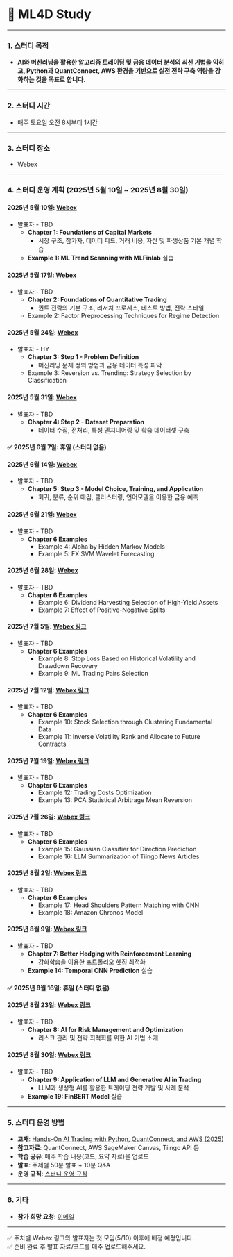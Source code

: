 # 📢 ML4D Study

---

### **1. 스터디 목적**
- **AI와 머신러닝을 활용한 알고리즘 트레이딩 및 금융 데이터 분석의 최신 기법을 익히고, Python과 QuantConnect, AWS 환경을 기반으로 실전 전략 구축 역량을 강화하는 것을 목표로 합니다.**

---

### **2. 스터디 시간**
- 매주 토요일 오전 8시부터 1시간

---

### **3. 스터디 장소**
- Webex

---

### **4. 스터디 운영 계획 (2025년 5월 10일 ~ 2025년 8월 30일)**

#### **2025년 5월 10일**: [Webex](https://lgehq.webex.com/lgehq-en/j.php?MTID=mebff409f9da191e9e2c17a6e815224b6)
- 발표자 - TBD
  - **Chapter 1: Foundations of Capital Markets**  
    - 시장 구조, 참가자, 데이터 피드, 거래 비용, 자산 및 파생상품 기본 개념 학습
  - **Example 1: ML Trend Scanning with MLFinlab** 실습

#### **2025년 5월 17일**: [Webex](https://lgehq.webex.com/lgehq-en/j.php?MTID=mb85f58b1c6d1d0a9062cee50342b0e3d)
- 발표자 - TBD
  - **Chapter 2: Foundations of Quantitative Trading**  
    - 퀀트 전략의 기본 구조, 리서치 프로세스, 테스트 방법, 전략 스타일
  - Example 2: Factor Preprocessing Techniques for Regime Detection  

#### **2025년 5월 24일**: [Webex](https://lgehq.webex.com/lgehq-en/j.php?MTID=m1decb14e63ff3ff5776c8e8deaf340aa)
- 발표자 - HY
  - **Chapter 3: Step 1 - Problem Definition**  
    - 머신러닝 문제 정의 방법과 금융 데이터 특성 파악
  - Example 3: Reversion vs. Trending: Strategy Selection by Classification 

#### **2025년 5월 31일**: [Webex](https://lgehq.webex.com/lgehq-en/j.php?MTID=m35afd51f4e675a8362f2e9c24e84ca69)
- 발표자 - TBD
  - **Chapter 4: Step 2 - Dataset Preparation**  
    - 데이터 수집, 전처리, 특성 엔지니어링 및 학습 데이터셋 구축

#### ✅ **2025년 6월 7일**: 휴일 (스터디 없음)

#### **2025년 6월 14일**: [Webex](https://lgehq.webex.com/lgehq-en/j.php?MTID=mbcbbaed6d50821e7d52c93ce336aed79)
- 발표자 - TBD
  - **Chapter 5: Step 3 - Model Choice, Training, and Application**  
    - 회귀, 분류, 순위 매김, 클러스터링, 언어모델을 이용한 금융 예측

#### **2025년 6월 21일**: [Webex](https://lgehq.webex.com/lgehq-en/j.php?MTID=m1915fca8a0b5fbc16f23c9ba84616244)
- 발표자 - TBD
  - **Chapter 6 Examples**
    - Example 4: Alpha by Hidden Markov Models
    - Example 5: FX SVM Wavelet Forecasting      

#### **2025년 6월 28일**: [Webex](https://lgehq.webex.com/lgehq-en/j.php?MTID=m1cf3168ebcc132ee5074271e66d2defe)
- 발표자 - TBD
  - **Chapter 6 Examples**  
    - Example 6: Dividend Harvesting Selection of High-Yield Assets
    - Example 7: Effect of Positive-Negative Splits

#### **2025년 7월 5일**: [Webex 링크](https://example.com)
- 발표자 - TBD
  - **Chapter 6 Examples**  
    - Example 8: Stop Loss Based on Historical Volatility and Drawdown Recovery  
    - Example 9: ML Trading Pairs Selection

#### **2025년 7월 12일**: [Webex 링크](https://example.com)
- 발표자 - TBD
  - **Chapter 6 Examples**  
    - Example 10: Stock Selection through Clustering Fundamental Data  
    - Example 11: Inverse Volatility Rank and Allocate to Future Contracts

#### **2025년 7월 19일**: [Webex 링크](https://example.com)
- 발표자 - TBD
  - **Chapter 6 Examples**  
    - Example 12: Trading Costs Optimization  
    - Example 13: PCA Statistical Arbitrage Mean Reversion

#### **2025년 7월 26일**: [Webex 링크](https://example.com)
- 발표자 - TBD
  - **Chapter 6 Examples**  
    - Example 15: Gaussian Classifier for Direction Prediction  
    - Example 16: LLM Summarization of Tiingo News Articles

#### **2025년 8월 2일**: [Webex 링크](https://example.com)
- 발표자 - TBD
  - **Chapter 6 Examples**  
    - Example 17: Head Shoulders Pattern Matching with CNN  
    - Example 18: Amazon Chronos Model

#### **2025년 8월 9일**: [Webex 링크](https://example.com)
- 발표자 - TBD
  - **Chapter 7: Better Hedging with Reinforcement Learning**  
    - 강화학습을 이용한 포트폴리오 헷징 최적화
  - **Example 14: Temporal CNN Prediction** 실습 

#### ✅ **2025년 8월 16일**: 휴일 (스터디 없음)

#### **2025년 8월 23일**: [Webex 링크](https://example.com)
- 발표자 - TBD
  - **Chapter 8: AI for Risk Management and Optimization**  
    - 리스크 관리 및 전략 최적화를 위한 AI 기법 소개

#### **2025년 8월 30일**: [Webex 링크](https://example.com)
- 발표자 - TBD
  - **Chapter 9: Application of LLM and Generative AI in Trading**  
    - LLM과 생성형 AI를 활용한 트레이딩 전략 개발 및 사례 분석
  - **Example 19: FinBERT Model** 실습

---

### **5. 스터디 운영 방법**
- **교재**: [Hands-On AI Trading with Python, QuantConnect, and AWS (2025)](https://www.amazon.com/)
- **참고자료**: QuantConnect, AWS SageMaker Canvas, Tiingo API 등
- **학습 공유**: 매주 학습 내용(코드, 요약 자료)을 업로드
- **발표**: 주제별 50분 발표 + 10분 Q&A
- **운영 규칙**: [스터디 운영 규칙](https://github.com/restful3/ds4th_study/blob/main/source/%EC%8A%A4%ED%84%B0%EB%94%94_%EC%9A%B4%EC%98%81_%EA%B7%9C%EC%B9%99_v01.pdf)

---

### **6. 기타**
- **참가 희망 요청**: [이메일](mailto:restful3@gmail.com)

---

✅ 주차별 Webex 링크와 발표자는 첫 모임(5/10) 이후에 배정 예정입니다.  
✅ 준비 완료 후 발표 자료/코드를 매주 업로드해주세요.
